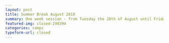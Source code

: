 ```yaml
---
layout: post
title: Summer Break August 2018
summary: One week session - from Tuesday the 28th of August until Friday the 31st of August
featured-img: closed-298394
categories: camps
typeform-url: closed
---
```

